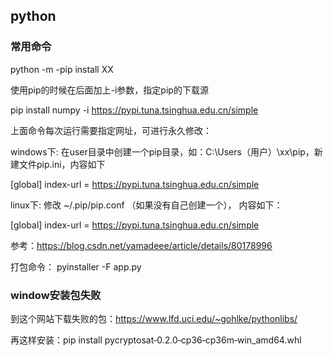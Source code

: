 ## python ##

### 常用命令 ###

  python -m -pip install XX

使用pip的时候在后面加上-i参数，指定pip的下载源

  pip install numpy -i https://pypi.tuna.tsinghua.edu.cn/simple

上面命令每次运行需要指定网址，可进行永久修改：

windows下: 在user目录中创建一个pip目录，如：C:\Users（用户）\xx\pip，新建文件pip.ini，内容如下

  [global]
  index-url = https://pypi.tuna.tsinghua.edu.cn/simple

linux下: 修改 ~/.pip/pip.conf （如果没有自己创建一个）， 内容如下：

  [global]
  index-url = https://pypi.tuna.tsinghua.edu.cn/simple

参考：https://blog.csdn.net/yamadeee/article/details/80178996

打包命令：
pyinstaller -F app.py

### window安装包失败

到这个网站下载失败的包：https://www.lfd.uci.edu/~gohlke/pythonlibs/

再这样安装：pip install pycryptosat‑0.2.0‑cp36‑cp36m‑win_amd64.whl




